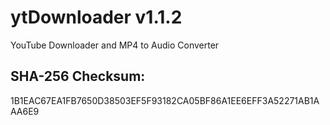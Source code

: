 # ytDownloader v1.1.2
YouTube Downloader and MP4 to Audio Converter
## SHA-256 Checksum:
1B1EAC67EA1FB7650D38503EF5F93182CA05BF86A1EE6EFF3A52271AB1AAA6E9
